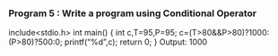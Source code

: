 ### Program 5 : Write a program using Conditional Operator
include<stdio.h>
int main()
{
int c,T=95,P=95;
c=(T>80&&P>80)?1000:(P>80)?500:0;
printf(“%d”,c);
return 0;
}
Output: 1000
